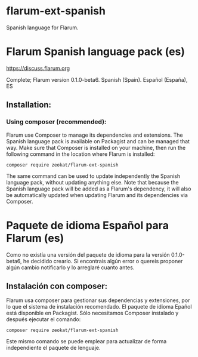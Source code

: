 # flarum-ext-spanish
Spanish language for Flarum.

# Flarum Spanish language pack (es)

https://discuss.flarum.org

Complete; Flarum version 0.1.0-beta6. Spanish (Spain). Español (España), ES

## Installation:

### Using composer (recommended):

Flarum use Composer to manage its dependencies and extensions. The Spanish language pack is available on Packagist and can be managed that way. Make sure that Composer is installed on your machine, then run the following command in the location where Flarum is installed:

`composer require zeokat/flarum-ext-spanish`

The same command can be used to update independently the Spanish language pack, without updating anything else. Note that because the Spanish language pack will be added as a Flarum's dependency, it will also be automatically updated when updating Flarum and its dependencies via Composer.

# Paquete de idioma Español para Flarum (es)

Como no existía una versión del paquete de idioma para la versión 0.1.0-beta6, he decidido crearlo. Si encontrais algún error o quereis proponer algún cambio notificarlo y lo arreglaré cuanto antes.

## Instalación con composer:

Flarum usa composer para gestionar sus dependencias y extensiones, por lo que el sistema de instalación recomendado. El paquete de idioma Epañol está disponible en Packagist. Sólo necesitamos Composer instalado y después ejecutar el comando:

`composer require zeokat/flarum-ext-spanish`

Este mismo comando se puede emplear para actualizar de forma independiente el paquete de lenguaje.
